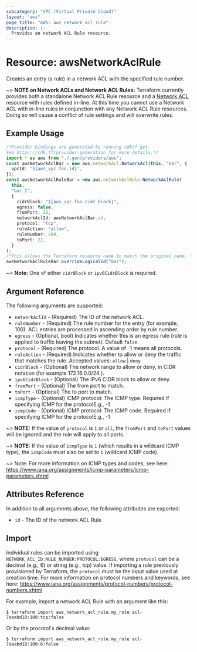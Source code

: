 ```yaml
---
subcategory: "VPC (Virtual Private Cloud)"
layout: "aws"
page_title: "AWS: aws_network_acl_rule"
description: |-
  Provides an network ACL Rule resource.
---
```


# Resource: awsNetworkAclRule

Creates an entry (a rule) in a network ACL with the specified rule number.

\~> **NOTE on Network ACLs and Network ACL Rules:** Terraform currently
provides both a standalone Network ACL Rule resource and a [Network ACL](network_acl.html) resource with rules
defined in-line. At this time you cannot use a Network ACL with in-line rules
in conjunction with any Network ACL Rule resources. Doing so will cause
a conflict of rule settings and will overwrite rules.

## Example Usage

```typescript
/*Provider bindings are generated by running cdktf get.
See https://cdk.tf/provider-generation for more details.*/
import * as aws from "./.gen/providers/aws";
const awsNetworkAclBar = new aws.networkAcl.NetworkAcl(this, "bar", {
  vpcId: "${aws_vpc.foo.id}",
});
const awsNetworkAclRuleBar = new aws.networkAclRule.NetworkAclRule(
  this,
  "bar_1",
  {
    cidrBlock: "${aws_vpc.foo.cidr_block}",
    egress: false,
    fromPort: 22,
    networkAclId: awsNetworkAclBar.id,
    protocol: "tcp",
    ruleAction: "allow",
    ruleNumber: 200,
    toPort: 22,
  }
);
/*This allows the Terraform resource name to match the original name. You can remove the call if you don't need them to match.*/
awsNetworkAclRuleBar.overrideLogicalId("bar");

```

\~> **Note:** One of either `cidrBlock` or `ipv6CidrBlock` is required.

## Argument Reference

The following arguments are supported:

* `networkAclId` - (Required) The ID of the network ACL.
* `ruleNumber` - (Required) The rule number for the entry (for example, 100). ACL entries are processed in ascending order by rule number.
* `egress` - (Optional, bool) Indicates whether this is an egress rule (rule is applied to traffic leaving the subnet). Default `false`.
* `protocol` - (Required) The protocol. A value of -1 means all protocols.
* `ruleAction` - (Required) Indicates whether to allow or deny the traffic that matches the rule. Accepted values: `allow` | `deny`
* `cidrBlock` - (Optional) The network range to allow or deny, in CIDR notation (for example 172.16.0.0/24 ).
* `ipv6CidrBlock` - (Optional) The IPv6 CIDR block to allow or deny.
* `fromPort` - (Optional) The from port to match.
* `toPort` - (Optional) The to port to match.
* `icmpType` - (Optional) ICMP protocol: The ICMP type. Required if specifying ICMP for the protocolE.g., -1
* `icmpCode` - (Optional) ICMP protocol: The ICMP code. Required if specifying ICMP for the protocolE.g., -1

\~> **NOTE:** If the value of `protocol` is `1` or `all`, the `fromPort` and `toPort` values will be ignored and the rule will apply to all ports.

\~> **NOTE:** If the value of `icmpType` is `1` (which results in a wildcard ICMP type), the `icmpCode` must also be set to `1` (wildcard ICMP code).

\~> Note: For more information on ICMP types and codes, see here: https://www.iana.org/assignments/icmp-parameters/icmp-parameters.xhtml

## Attributes Reference

In addition to all arguments above, the following attributes are exported:

* `id` - The ID of the network ACL Rule

## Import

Individual rules can be imported using `NETWORK_ACL_ID:RULE_NUMBER:PROTOCOL:EGRESS`, where `protocol` can be a decimal (e.g., 6) or string (e.g., tcp) value.
If importing a rule previously provisioned by Terraform, the `protocol` must be the input value used at creation time.
For more information on protocol numbers and keywords, see here: https://www.iana.org/assignments/protocol-numbers/protocol-numbers.xhtml

For example, import a network ACL Rule with an argument like this:

```console
$ terraform import aws_network_acl_rule.my_rule acl-7aaabd18:100:tcp:false
```

Or by the procotol's decimal value:

```console
$ terraform import aws_network_acl_rule.my_rule acl-7aaabd18:100:6:false
```
